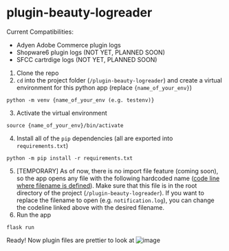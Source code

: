 # plugin-beauty-logreader

Current Compatibilities: 
- Adyen Adobe Commerce plugin logs
- Shopware6 plugin logs (NOT YET, PLANNED SOON)
- SFCC cartrdige logs (NOT YET, PLANNED SOON)

1. Clone the repo
2. `cd` into the project folder (`/plugin-beauty-logreader`) and create a virtual environment for this python app (replace `{name_of_your_env}`)
```
python -m venv {name_of_your_env (e.g. testenv)}
```

3. Activate the virtual environment
```
source {name_of_your_env}/bin/activate
```

4. Install all of the `pip` dependencies (all are exported into `requirements.txt`)
```
python -m pip install -r requirements.txt
```

5. [TEMPORARY] As of now, there is no import file feature (coming soon), so the app opens any file with the following hardcoded name ([code line where filename is defined](https://github.com/carlosperales95/plugin-beauty-logreader/blob/main/app.py#L42)). Make sure that this file is in the root directory of the project (`/plugin-beauty-logreader`). If you want to replace the filename to open (e.g. `notification.log`), you can change the codeline linked above with the desired filename.
6. Run the app
```
flask run
```
Ready! Now plugin files are prettier to look at
![image](https://github.com/carlosperales95/plugin-beauty-logreader/assets/8956411/48c854c3-63f1-4152-babd-a27858adcbf1)
